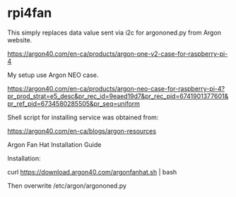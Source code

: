 # rpi4fan

This simply replaces data value sent via i2c for argononed.py from Argon website.

https://argon40.com/en-ca/products/argon-one-v2-case-for-raspberry-pi-4

My setup use Argon NEO case.

https://argon40.com/en-ca/products/argon-neo-case-for-raspberry-pi-4?pr_prod_strat=e5_desc&pr_rec_id=9eaed19d7&pr_rec_pid=6741901377601&pr_ref_pid=6734580285505&pr_seq=uniform

Shell script for installing service was obtained from:

https://argon40.com/en-ca/blogs/argon-resources

Argon Fan Hat Installation Guide

Installation: 

curl https://download.argon40.com/argonfanhat.sh | bash

Then overwrite /etc/argon/argononed.py

